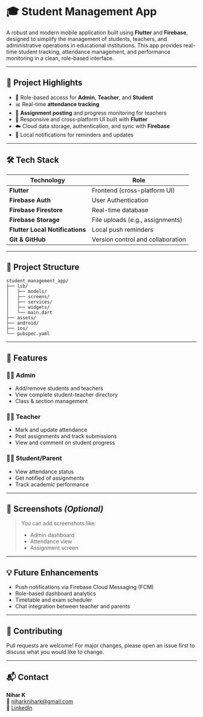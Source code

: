 # 🎓 Student Management App

A robust and modern mobile application built using **Flutter** and **Firebase**, designed to simplify the management of students, teachers, and administrative operations in educational institutions. This app provides real-time student tracking, attendance management, and performance monitoring in a clean, role-based interface.

---

## 🚀 Project Highlights

- 🔐 Role-based access for **Admin**, **Teacher**, and **Student**
- 📊 Real-time **attendance tracking**
- 📝 **Assignment posting** and progress monitoring for teachers
- 📱 Responsive and cross-platform UI built with **Flutter**
- ☁️ Cloud data storage, authentication, and sync with **Firebase**
- 🔔 Local notifications for reminders and updates

---

## 🛠️ Tech Stack

| Technology | Role |
|------------|------|
| **Flutter** | Frontend (cross-platform UI) |
| **Firebase Auth** | User Authentication |
| **Firebase Firestore** | Real-time database |
| **Firebase Storage** | File uploads (e.g., assignments) |
| **Flutter Local Notifications** | Local push reminders |
| **Git & GitHub** | Version control and collaboration |

---

## 📂 Project Structure

```
student_management_app/
├── lib/
│   ├── models/
│   ├── screens/
│   ├── services/
│   ├── widgets/
│   └── main.dart
├── assets/
├── android/
├── ios/
└── pubspec.yaml
```

---

## 🎯 Features

### 👩‍🏫 Admin
- Add/remove students and teachers
- View complete student-teacher directory
- Class & section management

### 🧑‍🏫 Teacher
- Mark and update attendance
- Post assignments and track submissions
- View and comment on student progress

### 👨‍🎓 Student/Parent
- View attendance status
- Get notified of assignments
- Track academic performance

---

## 📸 Screenshots *(Optional)*

> You can add screenshots like:
> - Admin dashboard
> - Attendance view
> - Assignment screen

---

## 💡 Future Enhancements

- Push notifications via Firebase Cloud Messaging (FCM)
- Role-based dashboard analytics
- Timetable and exam scheduler
- Chat integration between teacher and parents

---

## 🤝 Contributing

Pull requests are welcome! For major changes, please open an issue first to discuss what you would like to change.

---

## 📬 Contact

**Nihar K**  
📧 [niharknihark@gmail.com](mailto:niharknihark@gmail.com)  
🔗 [LinkedIn](https://www.linkedin.com/in/nihar-k-953655229)


